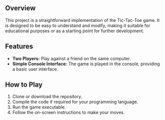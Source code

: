 ## Overview

This project is a straightforward implementation of the Tic-Tac-Toe game. It is designed to be easy to understand and modify, making it suitable for educational purposes or as a starting point for further development.

## Features

- **Two Players:** Play against a friend on the same computer.
- **Simple Console Interface:** The game is played in the console, providing a basic user interface.

## How to Play

1. Clone or download the repository.
2.  Compile the code if required for your programming language.
3. Run the game executable.
4. Follow the on-screen instructions to make your moves.
